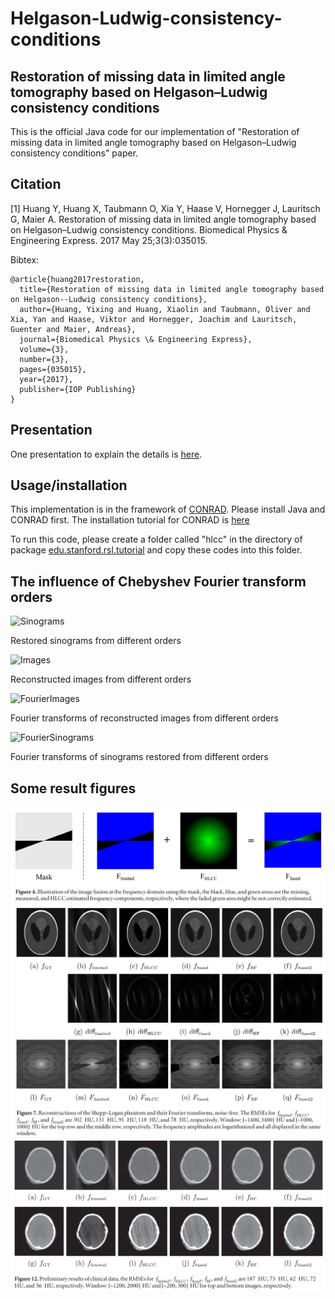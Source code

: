 # Helgason-Ludwig-consistency-conditions
## Restoration of missing data in limited angle tomography based on Helgason–Ludwig consistency conditions
This is the official Java code for our implementation of "Restoration of missing data in limited angle tomography based on Helgason–Ludwig consistency conditions" paper.


## Citation
[1] Huang Y, Huang X, Taubmann O, Xia Y, Haase V, Hornegger J, Lauritsch G, Maier A. Restoration of missing data in limited angle tomography based on Helgason–Ludwig consistency conditions. Biomedical Physics & Engineering Express. 2017 May 25;3(3):035015.

Bibtex:
```
@article{huang2017restoration,
  title={Restoration of missing data in limited angle tomography based on Helgason--Ludwig consistency conditions},
  author={Huang, Yixing and Huang, Xiaolin and Taubmann, Oliver and Xia, Yan and Haase, Viktor and Hornegger, Joachim and Lauritsch, Guenter and Maier, Andreas},
  journal={Biomedical Physics \& Engineering Express},
  volume={3},
  number={3},
  pages={035015},
  year={2017},
  publisher={IOP Publishing}
}
```

## Presentation
One presentation to explain the details is [here](Slides_HLCC_Limited_Angle_Reconstruction.pdf).

## Usage/installation

This implementation is in the framework of [CONRAD](https://github.com/akmaier/CONRAD).
Please install Java and CONRAD first. The installation tutorial for CONRAD is [here](https://www5.cs.fau.de/conrad/tutorials/user-guide/installation/)

To run this code, please create a folder called "hlcc" in the directory of package [edu.stanford.rsl.tutorial](https://github.com/akmaier/CONRAD/tree/master/src/edu/stanford/rsl/tutorial) and copy these codes into this folder.

## The influence of Chebyshev Fourier transform orders

![Sinograms](1_restoredSinogramsFromDifferentOrders.gif "Restored sinograms from different orders")

Restored sinograms from different orders

![Images](2_imagesReconstructedFromRestoredSinograms.gif "Reconstructed images from different orders")

Reconstructed images from different orders

![FourierImages](3_FourierTransformsOfReconstructedImages.gif "Fourier transforms of reconstructed images from different orders")

Fourier transforms of reconstructed images from different orders

![FourierSinograms](4_FourierTransformsOfRestoredSinograms.gif "Fourier transforms of sinograms restored from different orders")

Fourier transforms of sinograms restored from different orders

## Some result figures

![Figure 4](Fig4.PNG)
![Figure 7](Fig7.PNG)
![Figure 12](Fig12.PNG)
